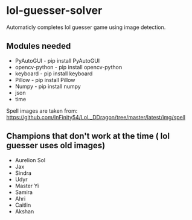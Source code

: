 # lol-guesser-solver

Automaticly completes lol guesser game using image detection.

Modules needed
--------------
- PyAutoGUI        - pip install PyAutoGUI
- opencv-python    - pip install opencv-python
- keyboard         - pip install keyboard
- Pillow           - pip install Pillow
- Numpy            - pip install numpy
- json
- time

Spell images are taken from: https://github.com/InFinity54/LoL_DDragon/tree/master/latest/img/spell


Champions that don't work at the time ( lol guesser uses old images)
--------------------------------------------------------------------
- Aurelion Sol
- Jax
- Sindra
- Udyr
- Master Yi
- Samira
- Ahri
- Caitlin
- Akshan
